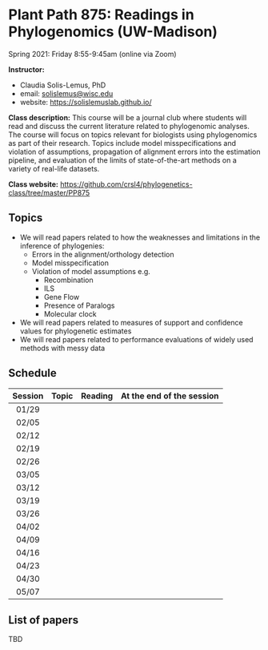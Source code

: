 # Plant Path 875: Readings in Phylogenomics (UW-Madison)

Spring 2021: Friday 8:55-9:45am (online via Zoom)

**Instructor:** 

- Claudia Solis-Lemus, PhD
- email: solislemus@wisc.edu
- website: https://solislemuslab.github.io/

**Class description:** 
This course will be a journal club where students will read and discuss the current literature related to phylogenomic analyses. The course will focus on topics relevant for biologists using phylogenomics as part of their research. Topics include model misspecifications and violation of assumptions, propagation of alignment errors into the estimation pipeline, and evaluation of the limits of state-of-the-art methods on a variety of real-life datasets.

**Class website:** https://github.com/crsl4/phylogenetics-class/tree/master/PP875

## Topics

- We will read papers related to how the weaknesses and limitations in the inference of phylogenies:
    - Errors in the alignment/orthology detection
    - Model misspecification
    - Violation of model assumptions e.g.
        - Recombination
        - ILS
        - Gene Flow
        - Presence of Paralogs
        - Molecular clock
- We will read papers related to measures of support and confidence values for phylogenetic estimates
- We will read papers related to performance evaluations of widely used methods with messy data

## Schedule

| Session | Topic | Reading | At the end of the session |
| :---:   | :---: | :---:   | :---:                     |
| 01/29
| 02/05
| 02/12
| 02/19
| 02/26
| 03/05
| 03/12
| 03/19
| 03/26
| 04/02
| 04/09
| 04/16
| 04/23
| 04/30
| 05/07


## List of papers

TBD

